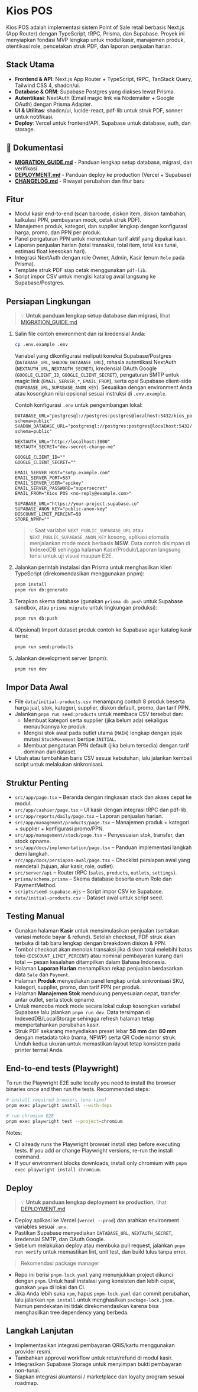 # Kios POS

Kios POS adalah implementasi sistem Point of Sale retail berbasis Next.js (App Router) dengan TypeScript, tRPC, Prisma, dan Supabase. Proyek ini menyiapkan fondasi MVP lengkap untuk modul kasir, manajemen produk, otentikasi role, pencetakan struk PDF, dan laporan penjualan harian.

## Stack Utama

- **Frontend & API**: Next.js App Router + TypeScript, tRPC, TanStack Query, Tailwind CSS 4, shadcn/ui.
- **Database & ORM**: Supabase Postgres yang diakses lewat Prisma.
- **Autentikasi**: NextAuth (Email magic link via Nodemailer + Google OAuth) dengan Prisma Adapter.
- **UI & Utilitas**: shadcn/ui, lucide-react, pdf-lib untuk struk PDF, sonner untuk notifikasi.
- **Deploy**: Vercel untuk frontend/API, Supabase untuk database, auth, dan storage.

## 📖 Dokumentasi

- **[MIGRATION_GUIDE.md](./MIGRATION_GUIDE.md)** - Panduan lengkap setup database, migrasi, dan verifikasi
- **[DEPLOYMENT.md](./DEPLOYMENT.md)** - Panduan deploy ke production (Vercel + Supabase)
- **[CHANGELOG.md](./CHANGELOG.md)** - Riwayat perubahan dan fitur baru

## Fitur

- Modul kasir end-to-end (scan barcode, diskon item, diskon tambahan, kalkulasi PPN, pembayaran mock, cetak struk PDF).
- Manajemen produk, kategori, dan supplier lengkap dengan konfigurasi harga, promo, dan PPN per produk.
- Panel pengaturan PPN untuk menentukan tarif aktif yang dipakai kasir.
- Laporan penjualan harian (total transaksi, total item, total kas tunai, estimasi float keesokan hari).
- Integrasi NextAuth dengan role Owner, Admin, Kasir (enum `Role` pada Prisma).
- Template struk PDF siap cetak menggunakan `pdf-lib`.
- Script impor CSV untuk mengisi katalog awal langsung ke Supabase/Postgres.

## Persiapan Lingkungan

> 💡 **Untuk panduan lengkap setup database dan migrasi**, lihat [MIGRATION_GUIDE.md](./MIGRATION_GUIDE.md)

1. Salin file contoh environment dan isi kredensial Anda:

   ```bash
   cp .env.example .env
   ```

   Variabel yang dikonfigurasi meliputi koneksi Supabase/Postgres (`DATABASE_URL`, `SHADOW_DATABASE_URL`), rahasia autentikasi NextAuth (`NEXTAUTH_URL`, `NEXTAUTH_SECRET`), kredensial OAuth Google (`GOOGLE_CLIENT_ID`, `GOOGLE_CLIENT_SECRET`), pengaturan SMTP untuk magic link (`EMAIL_SERVER_*`, `EMAIL_FROM`), serta opsi Supabase client-side (`SUPABASE_URL`, `SUPABASE_ANON_KEY`). Sesuaikan dengan environment Anda atau kosongkan nilai opsional sesuai instruksi di `.env.example`.

   Contoh konfigurasi `.env` untuk pengembangan lokal:

   ```env
   DATABASE_URL="postgresql://postgres:postgres@localhost:5432/kios_pos?schema=public"
   SHADOW_DATABASE_URL="postgresql://postgres:postgres@localhost:5432/kios_pos_shadow?schema=public"
   
   NEXTAUTH_URL="http://localhost:3000"
   NEXTAUTH_SECRET="dev-secret-change-me"
   
   GOOGLE_CLIENT_ID=""
   GOOGLE_CLIENT_SECRET=""
   
   EMAIL_SERVER_HOST="smtp.example.com"
   EMAIL_SERVER_PORT=587
   EMAIL_SERVER_USER="apikey"
   EMAIL_SERVER_PASSWORD="supersecret"
   EMAIL_FROM="Kios POS <no-reply@example.com>"
   
   SUPABASE_URL="https://your-project.supabase.co"
   SUPABASE_ANON_KEY="public-anon-key"
   DISCOUNT_LIMIT_PERCENT=50
   STORE_NPWP=""
   ```

   > 💡 Saat variabel `NEXT_PUBLIC_SUPABASE_URL` atau `NEXT_PUBLIC_SUPABASE_ANON_KEY` kosong, aplikasi otomatis menjalankan mode mock berbasis **MSW**. Data contoh disimpan di IndexedDB sehingga halaman Kasir/Produk/Laporan langsung terisi untuk uji visual maupun E2E.

2. Jalankan perintah instalasi dan Prisma untuk menghasilkan klien TypeScript (direkomendasikan menggunakan pnpm):

   ```bash
   pnpm install
   pnpm run db:generate
   ```

3. Terapkan skema database (gunakan `prisma db push` untuk Supabase sandbox, atau `prisma migrate` untuk lingkungan produksi):

   ```bash
   pnpm run db:push
   ```

4. (Opsional) Import dataset produk contoh ke Supabase agar katalog kasir terisi:

   ```bash
   pnpm run seed:products
   ```

5. Jalankan development server (pnpm):

   ```bash
   pnpm run dev
   ```

## Impor Data Awal

- File `data/initial-products.csv` menampung contoh 8 produk beserta harga jual, stok, kategori, supplier, diskon default, promo, dan tarif PPN.
- Jalankan `pnpm run seed:products` untuk membaca CSV tersebut dan:
  - Membuat kategori serta supplier (jika belum ada) sekaligus menautkannya ke produk.
  - Mengisi stok awal pada outlet utama (`MAIN`) lengkap dengan jejak mutasi `StockMovement` bertipe `INITIAL`.
  - Membuat pengaturan PPN default (jika belum tersedia) dengan tarif dominan dari dataset.
- Ubah atau tambahkan baris CSV sesuai kebutuhan, lalu jalankan kembali script untuk melakukan sinkronisasi.

## Struktur Penting

- `src/app/page.tsx` – Beranda dengan ringkasan stack dan akses cepat ke modul.
- `src/app/cashier/page.tsx` – UI kasir dengan integrasi tRPC dan pdf-lib.
- `src/app/reports/daily/page.tsx` – Laporan penjualan harian.
- `src/app/management/products/page.tsx` – Manajemen produk + kategori + supplier + konfigurasi promo/PPN.
- `src/app/management/stock/page.tsx` – Penyesuaian stok, transfer, dan stock opname.
- `src/app/docs/implementation/page.tsx` – Panduan implementasi langkah demi langkah.
- `src/app/docs/persiapan-awal/page.tsx` – Checklist persiapan awal yang mendetail (tujuan, alur kasir, role, outlet).
- `src/server/api` – Router tRPC (`sales`, `products`, `outlets`, `settings`).
- `prisma/schema.prisma` – Skema database beserta enum Role dan PaymentMethod.
- `scripts/seed-supabase.mjs` – Script impor CSV ke Supabase.
- `data/initial-products.csv` – Dataset awal untuk script seed.

## Testing Manual

- Gunakan halaman **Kasir** untuk mensimulasikan penjualan (sertakan variasi metode bayar & refund). Setelah checkout, PDF struk akan terbuka di tab baru lengkap dengan breakdown diskon & PPN.
- Tombol checkout akan menolak transaksi jika diskon total melebihi batas toko (`DISCOUNT_LIMIT_PERCENT`) atau nominal pembayaran kurang dari total — pesan kesalahan ditampilkan dalam Bahasa Indonesia.
- Halaman **Laporan Harian** menampilkan rekap penjualan berdasarkan data `Sale` dan `Payment`.
- Halaman **Produk** menyediakan panel lengkap untuk sinkronisasi SKU, kategori, supplier, promo, dan tarif PPN per produk.
- Halaman **Manajemen Stok** mendukung penyesuaian cepat, transfer antar outlet, serta stock opname.
- Untuk mencoba mock mode secara lokal cukup kosongkan variabel Supabase lalu jalankan `pnpm run dev`. Data tersimpan di IndexedDB/LocalStorage sehingga refresh halaman tetap mempertahankan perubahan kasir.
- Struk PDF sekarang menyediakan preset lebar **58 mm** dan **80 mm** dengan metadata toko (nama, NPWP) serta QR Code nomor struk. Unduh kedua ukuran untuk memastikan layout tetap konsisten pada printer termal Anda.

## End-to-end tests (Playwright)

To run the Playwright E2E suite locally you need to install the browser binaries once and then run the tests. Recommended steps:

```bash
# install required browsers (one-time)
pnpm exec playwright install --with-deps

# run chromium E2E
pnpm exec playwright test --project=chromium
```

Notes:
- CI already runs the Playwright browser install step before executing tests. If you add or change Playwright versions, re-run the install command.
- If your environment blocks downloads, install only chromium with `pnpm exec playwright install chromium`.


## Deploy

> 💡 **Untuk panduan lengkap deployment ke production**, lihat [DEPLOYMENT.md](./DEPLOYMENT.md)

- Deploy aplikasi ke Vercel (`vercel --prod`) dan arahkan environment variables sesuai `.env`.
- Pastikan Supabase menyediakan `DATABASE_URL`, `NEXTAUTH_SECRET`, kredensial SMTP, dan OAuth Google.
- Sebelum melakukan deploy atau membuka pull request, jalankan `pnpm run verify` untuk memastikan lint, unit test, dan build lulus tanpa error.

> Rekomendasi package manager

- Repo ini berisi `pnpm-lock.yaml` yang menunjukkan project dikunci dengan `pnpm`. Untuk hasil instalasi yang konsisten dan lebih cepat, gunakan `pnpm` di lokal dan CI.
- Jika Anda lebih suka `npm`, hapus `pnpm-lock.yaml` dan commit perubahan, lalu jalankan `npm install` untuk menghasilkan `package-lock.json`. Namun pendekatan ini tidak direkomendasikan karena bisa menghasilkan tree dependency yang berbeda.

## Langkah Lanjutan

- Implementasikan integrasi pembayaran QRIS/kartu menggunakan provider resmi.
- Tambahkan approval workflow untuk retur/refund di modul kasir.
- Integrasikan Supabase Storage untuk menyimpan bukti pembayaran non-tunai.
- Siapkan integrasi akuntansi / marketplace dan loyalty program sesuai roadmap.

